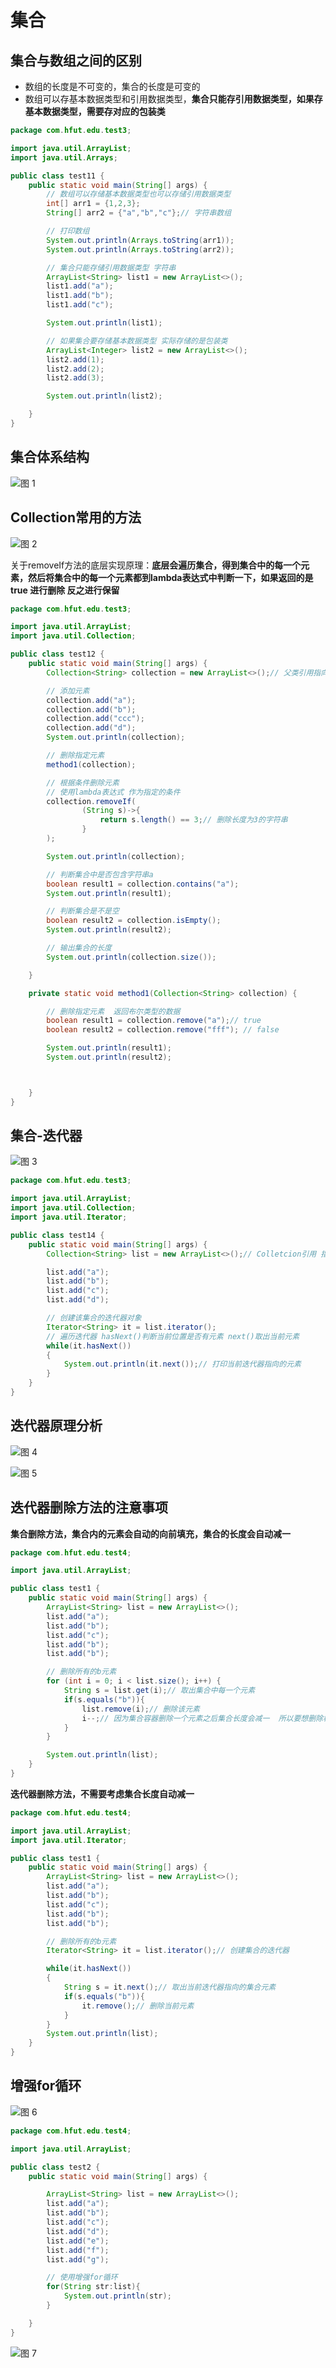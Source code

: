 # 集合

## 集合与数组之间的区别

* 数组的长度是不可变的，集合的长度是可变的
* 数组可以存基本数据类型和引用数据类型，**集合只能存引用数据类型，如果存基本数据类型，需要存对应的包装类**

```java
package com.hfut.edu.test3;

import java.util.ArrayList;
import java.util.Arrays;

public class test11 {
    public static void main(String[] args) {
        // 数组可以存储基本数据类型也可以存储引用数据类型
        int[] arr1 = {1,2,3};
        String[] arr2 = {"a","b","c"};// 字符串数组

        // 打印数组
        System.out.println(Arrays.toString(arr1));
        System.out.println(Arrays.toString(arr2));

        // 集合只能存储引用数据类型 字符串
        ArrayList<String> list1 = new ArrayList<>();
        list1.add("a");
        list1.add("b");
        list1.add("c");

        System.out.println(list1);

        // 如果集合要存储基本数据类型 实际存储的是包装类
        ArrayList<Integer> list2 = new ArrayList<>();
        list2.add(1);
        list2.add(2);
        list2.add(3);

        System.out.println(list2);

    }
}


```

## 集合体系结构

![图 1](../images/cd88233af78a5861f1aa318c328a2dc123be1e31a67c1edd6bb0c446c3918469.png)  

## Collection常用的方法

![图 2](../images/f17643cd9dee82bb493567419206ed7d9faf2a02c6f80588e673c9081155e953.png)  


关于removeIf方法的底层实现原理：**底层会遍历集合，得到集合中的每一个元素，然后将集合中的每一个元素都到lambda表达式中判断一下，如果返回的是true 进行删除  反之进行保留**

```java
package com.hfut.edu.test3;

import java.util.ArrayList;
import java.util.Collection;

public class test12 {
    public static void main(String[] args) {
        Collection<String> collection = new ArrayList<>();// 父类引用指向子类对象

        // 添加元素
        collection.add("a");
        collection.add("b");
        collection.add("ccc");
        collection.add("d");
        System.out.println(collection);

        // 删除指定元素
        method1(collection);

        // 根据条件删除元素
        // 使用lambda表达式 作为指定的条件
        collection.removeIf(
                (String s)->{
                    return s.length() == 3;// 删除长度为3的字符串
                }
        );

        System.out.println(collection);

        // 判断集合中是否包含字符串a
        boolean result1 = collection.contains("a");
        System.out.println(result1);

        // 判断集合是不是空
        boolean result2 = collection.isEmpty();
        System.out.println(result2);

        // 输出集合的长度
        System.out.println(collection.size());

    }

    private static void method1(Collection<String> collection) {

        // 删除指定元素  返回布尔类型的数据
        boolean result1 = collection.remove("a");// true
        boolean result2 = collection.remove("fff"); // false

        System.out.println(result1);
        System.out.println(result2);



    }
}


```


## 集合-迭代器
![图 3](../images/cb1a837647c98df8e40ca6e22a77109585ab1b4d073d3b6d60a69d02c6ba319f.png)  

```java
package com.hfut.edu.test3;

import java.util.ArrayList;
import java.util.Collection;
import java.util.Iterator;

public class test14 {
    public static void main(String[] args) {
        Collection<String> list = new ArrayList<>();// Colletcion引用 指向子类对象

        list.add("a");
        list.add("b");
        list.add("c");
        list.add("d");

        // 创建该集合的迭代器对象
        Iterator<String> it = list.iterator();
        // 遍历迭代器 hasNext()判断当前位置是否有元素 next()取出当前元素
        while(it.hasNext())
        {
            System.out.println(it.next());// 打印当前迭代器指向的元素
        }
    }
}
```


## 迭代器原理分析

![图 4](../images/833ad4d1516e62c8e53e417e5c56590d2e70a9570c745404bd65fde122940a06.png)  

![图 5](../images/20f687a7063c9e0864a574b68f8ea2794acfb470b85c70733538c9465831b64b.png)  

## 迭代器删除方法的注意事项

**集合删除方法，集合内的元素会自动的向前填充，集合的长度会自动减一**

```java
package com.hfut.edu.test4;

import java.util.ArrayList;

public class test1 {
    public static void main(String[] args) {
        ArrayList<String> list = new ArrayList<>();
        list.add("a");
        list.add("b");
        list.add("c");
        list.add("b");
        list.add("b");

        // 删除所有的b元素
        for (int i = 0; i < list.size(); i++) {
            String s = list.get(i);// 取出集合中每一个元素
            if(s.equals("b")){
                list.remove(i);// 删除该元素
                i--;// 因为集合容器删除一个元素之后集合长度会减一  所以要想删除相邻的重复元素 必须i--
            }
        }

        System.out.println(list);
    }
}


```

**迭代器删除方法，不需要考虑集合长度自动减一**

```java
package com.hfut.edu.test4;

import java.util.ArrayList;
import java.util.Iterator;

public class test1 {
    public static void main(String[] args) {
        ArrayList<String> list = new ArrayList<>();
        list.add("a");
        list.add("b");
        list.add("c");
        list.add("b");
        list.add("b");

        // 删除所有的b元素
        Iterator<String> it = list.iterator();// 创建集合的迭代器

        while(it.hasNext())
        {
            String s = it.next();// 取出当前迭代器指向的集合元素
            if(s.equals("b")){
                it.remove();// 删除当前元素
            }
        }
        System.out.println(list);
    }
}

```

## 增强for循环

![图 6](../images/adc6cc70f82666020a8baf1c9540724120aa3ec3eb2b9565b8a6597d337c298e.png)  

```java
package com.hfut.edu.test4;

import java.util.ArrayList;

public class test2 {
    public static void main(String[] args) {

        ArrayList<String> list = new ArrayList<>();
        list.add("a");
        list.add("b");
        list.add("c");
        list.add("d");
        list.add("e");
        list.add("f");
        list.add("g");

        // 使用增强for循环
        for(String str:list){
            System.out.println(str);
        }

    }
}
```

![图 7](../images/5f515f2519df49a43052cdd7469f1ea18647ee71cac3e131eb0d5730c244d761.png)  





